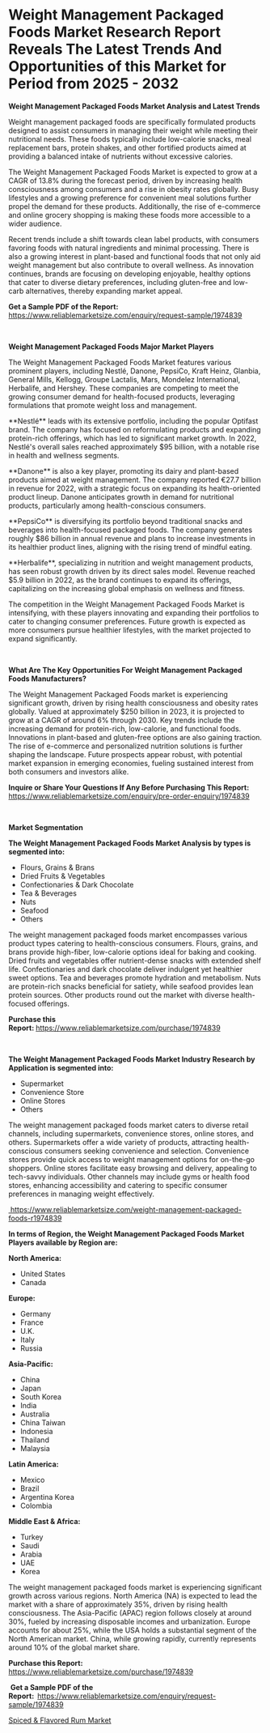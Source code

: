<p><h1>Weight Management Packaged Foods Market Research Report Reveals The Latest Trends And Opportunities of this Market for Period from 2025 - 2032</h1></p><p><strong>Weight Management Packaged Foods Market Analysis and Latest Trends</strong></p>
<p><p>Weight management packaged foods are specifically formulated products designed to assist consumers in managing their weight while meeting their nutritional needs. These foods typically include low-calorie snacks, meal replacement bars, protein shakes, and other fortified products aimed at providing a balanced intake of nutrients without excessive calories. </p><p>The Weight Management Packaged Foods Market is expected to grow at a CAGR of 13.8% during the forecast period, driven by increasing health consciousness among consumers and a rise in obesity rates globally. Busy lifestyles and a growing preference for convenient meal solutions further propel the demand for these products. Additionally, the rise of e-commerce and online grocery shopping is making these foods more accessible to a wider audience.</p><p>Recent trends include a shift towards clean label products, with consumers favoring foods with natural ingredients and minimal processing. There is also a growing interest in plant-based and functional foods that not only aid weight management but also contribute to overall wellness. As innovation continues, brands are focusing on developing enjoyable, healthy options that cater to diverse dietary preferences, including gluten-free and low-carb alternatives, thereby expanding market appeal.</p></p>
<p><strong>Get a Sample PDF of the Report:&nbsp;</strong> <a href="https://www.reliablemarketsize.com/enquiry/request-sample/1974839?utm_campaign=2314&utm_medium=2&utm_source=Github&utm_content=ia&utm_term=15022025&utm_id=weight-management-packaged-foods">https://www.reliablemarketsize.com/enquiry/request-sample/1974839</a></p>
<p>&nbsp;</p>
<p><strong>Weight Management Packaged Foods Major Market Players</strong></p>
<p><p>The Weight Management Packaged Foods Market features various prominent players, including Nestlé, Danone, PepsiCo, Kraft Heinz, Glanbia, General Mills, Kellogg, Groupe Lactalis, Mars, Mondelez International, Herbalife, and Hershey. These companies are competing to meet the growing consumer demand for health-focused products, leveraging formulations that promote weight loss and management.</p><p>**Nestlé** leads with its extensive portfolio, including the popular Optifast brand. The company has focused on reformulating products and expanding protein-rich offerings, which has led to significant market growth. In 2022, Nestlé's overall sales reached approximately $95 billion, with a notable rise in health and wellness segments.</p><p>**Danone** is also a key player, promoting its dairy and plant-based products aimed at weight management. The company reported €27.7 billion in revenue for 2022, with a strategic focus on expanding its health-oriented product lineup. Danone anticipates growth in demand for nutritional products, particularly among health-conscious consumers.</p><p>**PepsiCo** is diversifying its portfolio beyond traditional snacks and beverages into health-focused packaged foods. The company generates roughly $86 billion in annual revenue and plans to increase investments in its healthier product lines, aligning with the rising trend of mindful eating.</p><p>**Herbalife**, specializing in nutrition and weight management products, has seen robust growth driven by its direct sales model. Revenue reached $5.9 billion in 2022, as the brand continues to expand its offerings, capitalizing on the increasing global emphasis on wellness and fitness.</p><p>The competition in the Weight Management Packaged Foods Market is intensifying, with these players innovating and expanding their portfolios to cater to changing consumer preferences. Future growth is expected as more consumers pursue healthier lifestyles, with the market projected to expand significantly.</p></p>
<p>&nbsp;</p>
<p><strong>What Are The Key Opportunities For Weight Management Packaged Foods Manufacturers?</strong></p>
<p><p>The Weight Management Packaged Foods market is experiencing significant growth, driven by rising health consciousness and obesity rates globally. Valued at approximately $250 billion in 2023, it is projected to grow at a CAGR of around 6% through 2030. Key trends include the increasing demand for protein-rich, low-calorie, and functional foods. Innovations in plant-based and gluten-free options are also gaining traction. The rise of e-commerce and personalized nutrition solutions is further shaping the landscape. Future prospects appear robust, with potential market expansion in emerging economies, fueling sustained interest from both consumers and investors alike.</p></p>
<p><strong>Inquire or Share Your Questions If Any Before Purchasing This Report:</strong> <a href="https://www.reliablemarketsize.com/enquiry/pre-order-enquiry/1974839?utm_campaign=2314&utm_medium=2&utm_source=Github&utm_content=ia&utm_term=15022025&utm_id=weight-management-packaged-foods">https://www.reliablemarketsize.com/enquiry/pre-order-enquiry/1974839</a></p>
<p>&nbsp;</p>
<p><strong>Market Segmentation</strong></p>
<p><strong>The Weight Management Packaged Foods Market Analysis by types is segmented into:</strong></p>
<p><ul><li>Flours, Grains & Brans</li><li>Dried Fruits & Vegetables</li><li>Confectionaries & Dark Chocolate</li><li>Tea & Beverages</li><li>Nuts</li><li>Seafood</li><li>Others</li></ul></p>
<p><p>The weight management packaged foods market encompasses various product types catering to health-conscious consumers. Flours, grains, and brans provide high-fiber, low-calorie options ideal for baking and cooking. Dried fruits and vegetables offer nutrient-dense snacks with extended shelf life. Confectionaries and dark chocolate deliver indulgent yet healthier sweet options. Tea and beverages promote hydration and metabolism. Nuts are protein-rich snacks beneficial for satiety, while seafood provides lean protein sources. Other products round out the market with diverse health-focused offerings.</p></p>
<p><strong>Purchase this Report:&nbsp;</strong><a href="https://www.reliablemarketsize.com/purchase/1974839?utm_campaign=2314&utm_medium=2&utm_source=Github&utm_content=ia&utm_term=15022025&utm_id=weight-management-packaged-foods">https://www.reliablemarketsize.com/purchase/1974839</a></p>
<p>&nbsp;</p>
<p><strong>The Weight Management Packaged Foods Market Industry Research by Application is segmented into:</strong></p>
<p><ul><li>Supermarket</li><li>Convenience Store</li><li>Online Stores</li><li>Others</li></ul></p>
<p><p>The weight management packaged foods market caters to diverse retail channels, including supermarkets, convenience stores, online stores, and others. Supermarkets offer a wide variety of products, attracting health-conscious consumers seeking convenience and selection. Convenience stores provide quick access to weight management options for on-the-go shoppers. Online stores facilitate easy browsing and delivery, appealing to tech-savvy individuals. Other channels may include gyms or health food stores, enhancing accessibility and catering to specific consumer preferences in managing weight effectively.</p></p>
<p><a href="https://www.reliablemarketsize.com/weight-management-packaged-foods-r1974839?utm_campaign=2314&utm_medium=2&utm_source=Github&utm_content=ia&utm_term=15022025&utm_id=weight-management-packaged-foods">&nbsp;https://www.reliablemarketsize.com/weight-management-packaged-foods-r1974839</a></p>
<p><strong>In terms of Region, the Weight Management Packaged Foods Market Players available by Region are:</strong></p>
<p>
    <p> <strong> North America: </strong>
        <ul>
            <li>United States</li>
            <li>Canada</li>
        </ul>
        </p> 
    <p> <strong> Europe: </strong>
        <ul>
            <li>Germany</li>
            <li>France</li>
            <li>U.K.</li>
            <li>Italy</li>
            <li>Russia</li>
        </ul>
        </p> 
    <p> <strong> Asia-Pacific: </strong>
        <ul>
            <li>China</li>
            <li>Japan</li>
            <li>South Korea</li>
            <li>India</li>
            <li>Australia</li>
            <li>China Taiwan</li>
            <li>Indonesia</li>
            <li>Thailand</li>
            <li>Malaysia</li>
        </ul>
        </p> 
    <p> <strong> Latin America: </strong>
        <ul>
            <li>Mexico</li>
            <li>Brazil</li>
            <li>Argentina Korea</li>
            <li>Colombia</li>
        </ul>
        </p> 
    <p> <strong> Middle East & Africa: </strong>
        <ul>
            <li>Turkey</li>
            <li>Saudi</li>
            <li>Arabia</li>
            <li>UAE</li>
            <li>Korea</li>
        </ul>
    </p>
    </p>
<p><p>The weight management packaged foods market is experiencing significant growth across various regions. North America (NA) is expected to lead the market with a share of approximately 35%, driven by rising health consciousness. The Asia-Pacific (APAC) region follows closely at around 30%, fueled by increasing disposable incomes and urbanization. Europe accounts for about 25%, while the USA holds a substantial segment of the North American market. China, while growing rapidly, currently represents around 10% of the global market share.</p></p>
<p><strong>Purchase this Report: </strong><a href="https://www.reliablemarketsize.com/purchase/1974839?utm_campaign=2314&utm_medium=2&utm_source=Github&utm_content=ia&utm_term=15022025&utm_id=weight-management-packaged-foods">https://www.reliablemarketsize.com/purchase/1974839</a></p>
<p>&nbsp;<strong>Get a Sample PDF of the Report:&nbsp;&nbsp;</strong><a href="https://www.reliablemarketsize.com/enquiry/request-sample/1974839?utm_campaign=2314&utm_medium=2&utm_source=Github&utm_content=ia&utm_term=15022025&utm_id=weight-management-packaged-foods">https://www.reliablemarketsize.com/enquiry/request-sample/1974839</a></p>
<p><strong></strong></p>
<p><p><a href="https://github.com/lehumiston1971679/Market-Research-Report-List-1/blob/main/spiced-flavored-rum-market.md?utm_campaign=2314&utm_medium=2&utm_source=Github&utm_content=ia&utm_term=15022025&utm_id=weight-management-packaged-foods">Spiced & Flavored Rum Market</a></p></p>